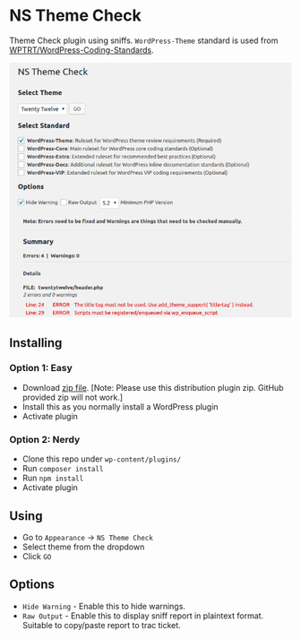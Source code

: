 # NS Theme Check

Theme Check plugin using sniffs. `WordPress-Theme` standard is used from [WPTRT/WordPress-Coding-Standards](https://github.com/WPTRT/WordPress-Coding-Standards).

![Screenshot](screenshot.png?raw=true)

## Installing

### Option 1: Easy

* Download [zip file](https://github.com/ernilambar/ns-theme-check/releases/download/0.1.3/ns-theme-check.0.1.3.zip). [Note: Please use this distribution plugin zip. GitHub provided zip will not work.]
* Install this as you normally install a WordPress plugin
* Activate plugin

### Option 2: Nerdy

* Clone this repo under `wp-content/plugins/`
* Run `composer install`
* Run `npm install`
* Activate plugin

## Using

* Go to `Appearance` -> `NS Theme Check`
* Select theme from the dropdown
* Click `GO`

## Options

* `Hide Warning` - Enable this to hide warnings.
* `Raw Output` - Enable this to display sniff report in plaintext format. Suitable to copy/paste report to trac ticket.
